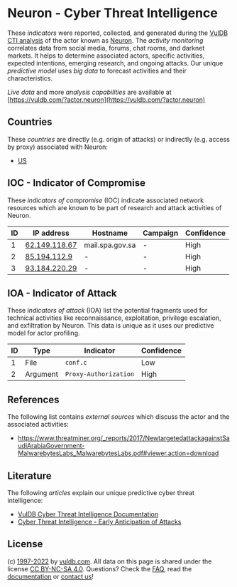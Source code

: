 # Neuron - Cyber Threat Intelligence

These _indicators_ were reported, collected, and generated during the [VulDB CTI analysis](https://vuldb.com/?kb.cti) of the actor known as [Neuron](https://vuldb.com/?actor.neuron). The _activity monitoring_ correlates data from social media, forums, chat rooms, and darknet markets. It helps to determine associated actors, specific activities, expected intentions, emerging research, and ongoing attacks. Our unique _predictive model_ uses _big data_ to forecast activities and their characteristics.

_Live data_ and more _analysis capabilities_ are available at [https://vuldb.com/?actor.neuron](https://vuldb.com/?actor.neuron)

## Countries

These _countries_ are directly (e.g. origin of attacks) or indirectly (e.g. access by proxy) associated with Neuron:

* [US](https://vuldb.com/?country.us)

## IOC - Indicator of Compromise

These _indicators of compromise_ (IOC) indicate associated network resources which are known to be part of research and attack activities of Neuron.

ID | IP address | Hostname | Campaign | Confidence
-- | ---------- | -------- | -------- | ----------
1 | [62.149.118.67](https://vuldb.com/?ip.62.149.118.67) | mail.spa.gov.sa | - | High
2 | [85.194.112.9](https://vuldb.com/?ip.85.194.112.9) | - | - | High
3 | [93.184.220.29](https://vuldb.com/?ip.93.184.220.29) | - | - | High

## IOA - Indicator of Attack

These _indicators of attack_ (IOA) list the potential fragments used for technical activities like reconnaissance, exploitation, privilege escalation, and exfiltration by Neuron. This data is unique as it uses our predictive model for actor profiling.

ID | Type | Indicator | Confidence
-- | ---- | --------- | ----------
1 | File | `conf.c` | Low
2 | Argument | `Proxy-Authorization` | High

## References

The following list contains _external sources_ which discuss the actor and the associated activities:

* https://www.threatminer.org/_reports/2017/NewtargetedattackagainstSaudiArabiaGovernment-MalwarebytesLabs_MalwarebytesLabs.pdf#viewer.action=download

## Literature

The following _articles_ explain our unique predictive cyber threat intelligence:

* [VulDB Cyber Threat Intelligence Documentation](https://vuldb.com/?kb.cti)
* [Cyber Threat Intelligence - Early Anticipation of Attacks](https://www.scip.ch/en/?labs.20201022)

## License

(c) [1997-2022](https://vuldb.com/?kb.changelog) by [vuldb.com](https://vuldb.com/?kb.about). All data on this page is shared under the license [CC BY-NC-SA 4.0](https://creativecommons.org/licenses/by-nc-sa/4.0/). Questions? Check the [FAQ](https://vuldb.com/?kb.faq), read the [documentation](https://vuldb.com/?kb) or [contact us](https://vuldb.com/?contact)!
